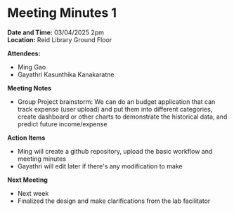 # Meeting Minutes 1

**Date and Time:** 03/04/2025 2pm  
**Location:** Reid Library Ground Floor

**Attendees:**  
- Ming Gao
- Gayathri Kasunthika Kanakaratne

**Meeting Notes**
- Group Project brainstorm: 
  We can do an budget application that can track expense  (user upload) and put them into different categories, create dashboard or other charts to demonstrate the historical data, and predict future income/expense

**Action Items**
- Ming will create a github repository, upload the basic workflow and meeting minutes
- Gayathri will edit later if there's any modification to make

**Next Meeting**
- Next week
- Finalized the design and make clarifications from the lab facilitator
